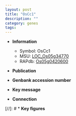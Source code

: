 ```yaml
---
layout: post
title: "OsCc1"
description: ""
category: genes
tags: 
---
```


* **Information**  
    + Symbol: OsCc1  
    + MSU: [LOC_Os05g34770](http://rice.uga.edu/cgi-bin/ORF_infopage.cgi?orf=LOC_Os05g34770)  
    + RAPdb: [Os05g0420600](http://rapdb.dna.affrc.go.jp/viewer/gbrowse_details/irgsp1?name=Os05g0420600)  

* **Publication**  

* **Genbank accession number**  

* **Key message**  

* **Connection**  

[//]: # * **Key figures**  



